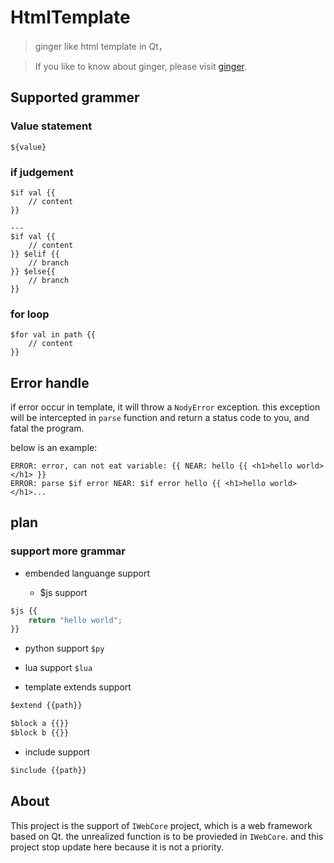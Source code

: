 # HtmlTemplate
> ginger like html template in Qt，

> If you like to know about ginger, please visit [ginger](https://github.com/subosito/gingerice).


## Supported grammer

### Value statement

```plain
${value}
```


### if judgement
```text
$if val {{
    // content
}}

---
$if val {{
    // content
}} $elif {{
    // branch
}} $else{{
    // branch
}}
```


### for loop

```text
$for val in path {{
    // content
}}
```

## Error handle

if error occur in template, it will throw a `NodyError` exception. this exception will be intercepted in `parse` function and return a status code to you, and fatal the program.

below is an example:
```
ERROR: error, can not eat variable: {{ NEAR: hello {{ <h1>hello world></h1> }}
ERROR: parse $if error NEAR: $if error hello {{ <h1>hello world></h1>...
```

## plan

### support more grammar

- embended languange support

    - $js support

```js
$js {{
    return "hello world";
}}
```

- python support    `$py`
- lua support   `$lua`

- template extends support
```html
$extend {{path}}

$block a {{}}
$block b {{}}
```

- include support
```html
$include {{path}}
```

## About
This project is the support of `IWebCore` project, which is a web framework based on Qt. the unrealized function is to be provieded in `IWebCore`. and this project stop update here because it is not a priority.

